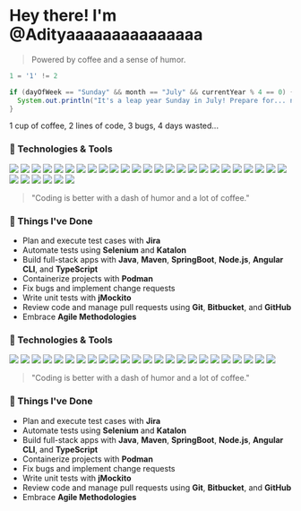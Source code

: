 # Hey there! I'm @Adityaaaaaaaaaaaaaaa

> Powered by coffee and a sense of humor.

```java
1 = '1' != 2
```

```java
if (dayOfWeek == "Sunday" && month == "July" && currentYear % 4 == 0) {
  System.out.println("It's a leap year Sunday in July! Prepare for... nothing special.");
}
```

1 cup of coffee,
2 lines of code,
3 bugs,
4 days wasted...

### 🚀 Technologies & Tools
<p>
  <img src="https://img.shields.io/badge/Java-%23ED8B00.svg?style=for-the-badge&logo=java&logoColor=white"/>
  <img src="https://img.shields.io/badge/Python-3776AB?style=for-the-badge&logo=python&logoColor=white"/>
  <img src="https://img.shields.io/badge/JavaScript-F7DF1E?style=for-the-badge&logo=javascript&logoColor=black"/>
  <img src="https://img.shields.io/badge/TypeScript-3178C6?style=for-the-badge&logo=typescript&logoColor=white"/>
  <img src="https://img.shields.io/badge/Node.js-339933?style=for-the-badge&logo=nodedotjs&logoColor=white"/>
  <img src="https://img.shields.io/badge/React-20232A?style=for-the-badge&logo=react&logoColor=61DAFB"/>
  <img src="https://img.shields.io/badge/Spring_Boot-6DB33F?style=for-the-badge&logo=springboot&logoColor=white"/>
  <img src="https://img.shields.io/badge/Java_Swing-5382A1?style=for-the-badge&logoColor=white"/>
  <img src="https://img.shields.io/badge/JavaFX-2F9FF5?style=for-the-badge&logoColor=white"/>
  <img src="https://img.shields.io/badge/PHP-777BB4?style=for-the-badge&logo=php&logoColor=white"/>
  <img src="https://img.shields.io/badge/XML-FF6600?style=for-the-badge&logo=xml&logoColor=white"/>
  <img src="https://img.shields.io/badge/REST-005571?style=for-the-badge&logoColor=white"/>
  <img src="https://img.shields.io/badge/Dart-0175C2?style=for-the-badge&logo=dart&logoColor=white"/>
  <img src="https://img.shields.io/badge/Flutter-02569B?style=for-the-badge&logo=flutter&logoColor=white"/>
  <img src="https://img.shields.io/badge/Docker-2496ED?style=for-the-badge&logo=docker&logoColor=white"/>
  <img src="https://img.shields.io/badge/Kubernetes-326CE5?style=for-the-badge&logo=kubernetes&logoColor=white"/>
  <img src="https://img.shields.io/badge/Podman-892CA0?style=for-the-badge&logo=podman&logoColor=white"/>
  <img src="https://img.shields.io/badge/Git-181717?style=for-the-badge&logo=git&logoColor=white"/>
  <img src="https://img.shields.io/badge/GitHub-181717?style=for-the-badge&logo=github&logoColor=white"/>
  <img src="https://img.shields.io/badge/GitDocify-00AEFF?style=for-the-badge&logoColor=white"/>
  <img src="https://img.shields.io/badge/HTML5-E34F26?style=for-the-badge&logo=html5&logoColor=white"/>
  <img src="https://img.shields.io/badge/CSS3-1572B6?style=for-the-badge&logo=css3&logoColor=white"/>
  <img src="https://img.shields.io/badge/PostgreSQL-4169E1?style=for-the-badge&logo=postgresql&logoColor=white"/>
  <img src="https://img.shields.io/badge/MySQL-4479A1?style=for-the-badge&logo=mysql&logoColor=white"/>
  <img src="https://img.shields.io/badge/MongoDB-47A248?style=for-the-badge&logo=mongodb&logoColor=white"/>
  <img src="https://img.shields.io/badge/Firebase-FFCA28?style=for-the-badge&logo=firebase&logoColor=black"/>
  <img src="https://img.shields.io/badge/Hadoop-66CCFF?style=for-the-badge&logo=apachehadoop&logoColor=black"/>
  <img src="https://img.shields.io/badge/Linux-FCC624?style=for-the-badge&logo=linux&logoColor=black"/>
  <img src="https://img.shields.io/badge/Ubuntu-E95420?style=for-the-badge&logo=ubuntu&logoColor=white"/>
  <img src="https://img.shields.io/badge/Photoshop-31A8FF?style=for-the-badge&logo=adobephotoshop&logoColor=white"/>
  <img src="https://img.shields.io/badge/Lightroom-31A8FF?style=for-the-badge&logo=adobelightroom&logoColor=white"/>
</p>

> "Coding is better with a dash of humor and a lot of coffee."

### 💼 Things I've Done
- Plan and execute test cases with **Jira**
- Automate tests using **Selenium** and **Katalon**
- Build full-stack apps with **Java**, **Maven**, **SpringBoot**, **Node.js**, **Angular CLI**, and **TypeScript**
- Containerize projects with **Podman**
- Fix bugs and implement change requests
- Write unit tests with **jMockito**
- Review code and manage pull requests using **Git**, **Bitbucket**, and **GitHub**
- Embrace **Agile Methodologies**

### 🚀 Technologies & Tools
<p>
  <img src="https://img.shields.io/badge/Java-%23ED8B00.svg?style=for-the-badge&logo=java&logoColor=white"/>
  <img src="https://img.shields.io/badge/Python-3776AB?style=for-the-badge&logo=python&logoColor=white"/>
  <img src="https://img.shields.io/badge/JavaScript-F7DF1E?style=for-the-badge&logo=javascript&logoColor=black"/>
  <img src="https://img.shields.io/badge/Node.js-339933?style=for-the-badge&logo=nodedotjs&logoColor=white"/>
  <img src="https://img.shields.io/badge/React-20232A?style=for-the-badge&logo=react&logoColor=61DAFB"/>
  <img src="https://img.shields.io/badge/GitDocify-00AEFF?style=for-the-badge&logoColor=white"/>
  <img src="https://img.shields.io/badge/HTML5-E34F26?style=for-the-badge&logo=html5&logoColor=white"/>
  <img src="https://img.shields.io/badge/CSS3-1572B6?style=for-the-badge&logo=css3&logoColor=white"/>
  <img src="https://img.shields.io/badge/PostgreSQL-4169E1?style=for-the-badge&logo=postgresql&logoColor=white"/>
  <img src="https://img.shields.io/badge/MySQL-4479A1?style=for-the-badge&logo=mysql&logoColor=white"/>
  <img src="https://img.shields.io/badge/Firebase-FFCA28?style=for-the-badge&logo=firebase&logoColor=black"/>
  <img src="https://img.shields.io/badge/Java_Swing-5382A1?style=for-the-badge&logoColor=white"/>
  <img src="https://img.shields.io/badge/JavaFX-2F9FF5?style=for-the-badge&logoColor=white"/>
  <img src="https://img.shields.io/badge/Hadoop-66CCFF?style=for-the-badge&logo=apachehadoop&logoColor=black"/>
  <img src="https://img.shields.io/badge/Ubuntu-E95420?style=for-the-badge&logo=ubuntu&logoColor=white"/>
  <img src="https://img.shields.io/badge/Linux-FCC624?style=for-the-badge&logo=linux&logoColor=black"/>
  <img src="https://img.shields.io/badge/PHP-777BB4?style=for-the-badge&logo=php&logoColor=white"/>
  <img src="https://img.shields.io/badge/XML-FF6600?style=for-the-badge&logo=xml&logoColor=white"/>
  <img src="https://img.shields.io/badge/REST-005571?style=for-the-badge&logoColor=white"/>
  <img src="https://img.shields.io/badge/Dart-0175C2?style=for-the-badge&logo=dart&logoColor=white"/>
  <img src="https://img.shields.io/badge/Flutter-02569B?style=for-the-badge&logo=flutter&logoColor=white"/>
  <img src="https://img.shields.io/badge/Photoshop-31A8FF?style=for-the-badge&logo=adobephotoshop&logoColor=white"/>
  <img src="https://img.shields.io/badge/Lightroom-31A8FF?style=for-the-badge&logo=adobelightroom&logoColor=white"/>
  <img src="https://img.shields.io/badge/Podman-892CA0?style=for-the-badge&logo=podman&logoColor=white"/>
</p>

> "Coding is better with a dash of humor and a lot of coffee."

### 💼 Things I've Done
- Plan and execute test cases with **Jira**
- Automate tests using **Selenium** and **Katalon**
- Build full-stack apps with **Java**, **Maven**, **SpringBoot**, **Node.js**, **Angular CLI**, and **TypeScript**
- Containerize projects with **Podman**
- Fix bugs and implement change requests
- Write unit tests with **jMockito**
- Review code and manage pull requests using **Git**, **Bitbucket**, and **GitHub**
- Embrace **Agile Methodologies**

<!--- ![Top Langs](https://github-readme-stats.vercel.app/api/top-langs/?username=Adityaaaaaaaaaaaaaaa&layout=compact&theme=synthwave&langs_count=8)-->

<!---
Adityaaaaaaaaaaaaaaa/Adityaaaaaaaaaaaaaaa is a ✨ special ✨ repository because its `README.md` (this file) appears on your GitHub profile.
You can click the Preview link to take a look at your changes.
-->

